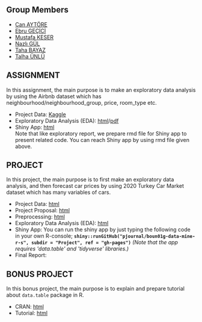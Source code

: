 ## Group Members
- [Can AYTÖRE](https://pjournal.github.io/boun01-canaytore)
- [Ebru GEÇİCİ](https://pjournal.github.io/boun01-EbruGecici)
- [Mustafa KESER](https://pjournal.github.io/boun01-mustafa-keser)
- [Nazlı GÜL](https://pjournal.github.io/boun01-NazliGul)
- [Taha BAYAZ](https://pjournal.github.io/boun01-TahaBayaz)
- [Talha ÜNLÜ](https://pjournal.github.io/boun01-TalhaUnlu)

## ASSIGNMENT

In this assignment, the main purpose is to make an exploratory data analysis by using the Airbnb dataset which has neighbourhood/neighbourhood_group, price, room_type etc.

- Project Data: [Kaggle](https://www.kaggle.com/dgomonov/new-york-city-airbnb-open-data)
- Exploratory Data Analysis (EDA): [html](https://pjournal.github.io/boun01g-data-mine-r-s/Assignment/Airbnb.html)/[pdf](https://pjournal.github.io/boun01g-data-mine-r-s/Assignment/Airbnb.pdf)
- Shiny App: [html](https://pjournal.github.io/boun01g-data-mine-r-s/Assignment/Airbnb_Shiny.html) <br>
Note that like exploratory report, we prepare rmd file for Shiny app to present related code. You can reach Shiny app by using rmd file given above.

## PROJECT

In this project, the main purpose is to first make an exploratory data analysis, and then forecast car prices by using 2020 Turkey Car Market dataset which has many variables of cars.

- Project Data: [html](https://www.kaggle.com/alpertemel/turkey-car-market-2020)
- Project Proposal: [html](https://pjournal.github.io/boun01g-data-mine-r-s/Project/Proposal.html)
- Preprocessing: [html](https://pjournal.github.io/boun01g-data-mine-r-s/Project/Preprocessing.html)
- Exploratory Data Analysis (EDA): [html](https://pjournal.github.io/boun01g-data-mine-r-s/Project/ExploratoryDataAnalysis.html)
- Shiny App: You can run the shiny app by just typing the following code in your own R-console; **`shiny::runGitHub("pjournal/boun01g-data-mine-r-s", subdir = "Project", ref = "gh-pages")`** *(Note that the app requires 'data.table' and 'tidyverse' libraries.)*
- Final Report:

## BONUS PROJECT

In this bonus project, the main purpose is to explain and prepare tutorial about `data.table` package in R.

- CRAN: [html](https://cran.r-project.org/web/packages/data.table/index.html)
- Tutorial: [html](https://pjournal.github.io/boun01g-data-mine-r-s/data.table/datatable.html)
